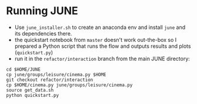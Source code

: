 Running JUNE
============
- Use `june_installer.sh` to create an anaconda env and install `june`
  and its dependencies there.
- the quickstart notebook from `master` doesn't work out-the-box so I prepared
  a Python script that runs the flow and outputs results and plots (`quickstart.py`)
- run it in the `refactor/interaction` branch from the main JUNE directory:

```
cd $HOME/JUNE
cp june/groups/leisure/cinema.py $HOME
git checkout refactor/interaction
cp $HOME/cinema.py june/groups/leisure/cinema.py
source get_data.sh
python quickstart.py
```
